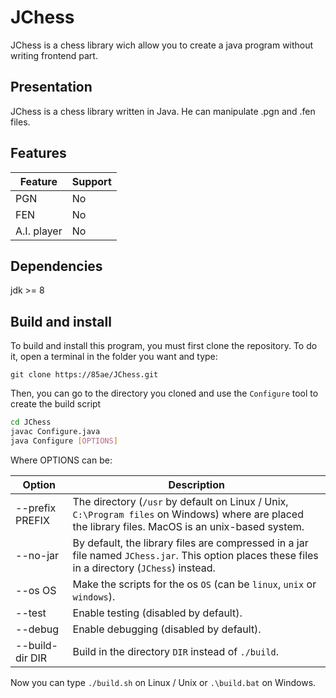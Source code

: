 # JChess

JChess is a chess library wich allow you to create a java program without writing frontend part.

## Presentation

JChess is a chess library written in Java.
He can manipulate .pgn and .fen files.

## Features

Feature                | Support
-----------------------|--------
PGN                    | No
FEN                    | No
A.I. player            | No

## Dependencies
jdk >= 8

## Build and install

To build and install this program, you must first clone the repository.
To do it, open a terminal in the folder you want and type:
```
git clone https://85ae/JChess.git
```

Then, you can go to the directory you cloned and use the `Configure` tool to create the build script
```sh
cd JChess
javac Configure.java
java Configure [OPTIONS]
```
Where OPTIONS can be:

Option | Description
-------|------------
--prefix PREFIX     | The directory (`/usr` by default on Linux / Unix, `C:\Program files` on Windows) where are placed the library files. MacOS is an unix-based system.
--no-jar            | By default, the library files are compressed in a jar file named `JChess.jar`. This option places these files in a directory (`JChess`) instead.
--os OS             | Make the scripts for the os `OS` (can be `linux`, `unix` or `windows`).
--test              | Enable testing (disabled by default).
--debug             | Enable debugging (disabled by default).
--build-dir DIR     | Build in the directory `DIR` instead of `./build`.

Now you can type `./build.sh` on Linux / Unix or `.\build.bat` on Windows.
